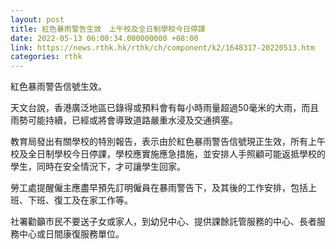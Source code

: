 ```yaml
---
layout: post
title: 紅色暴雨警告生效　上午校及全日制學校今日停課
date: 2022-05-13 06:00:34.000000000 +08:00
link: https://news.rthk.hk/rthk/ch/component/k2/1648317-20220513.htm
categories: rthk
---
```


紅色暴雨警告信號生效。

天文台說，香港廣泛地區已錄得或預料會有每小時雨量超過50毫米的大雨，而且雨勢可能持續，已經或將會導致道路嚴重水浸及交通擠塞。

教育局發出有關學校的特別報告，表示由於紅色暴雨警告信號現正生效，所有上午校及全日制學校今日停課，學校應實施應急措施，並安排人手照顧可能返抵學校的學生，同時在安全情況下，才可讓學生回家。

勞工處提醒僱主應盡早預先訂明僱員在暴雨警告下，及其後的工作安排，包括上班、下班、復工及在家工作等。

社署勸籲市民不要送子女或家人，到幼兒中心、提供課餘託管服務的中心、長者服務中心或日間康復服務單位。

